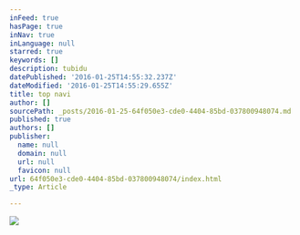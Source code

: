 ```yaml
---
inFeed: true
hasPage: true
inNav: true
inLanguage: null
starred: true
keywords: []
description: tubidu
datePublished: '2016-01-25T14:55:32.237Z'
dateModified: '2016-01-25T14:55:29.655Z'
title: top navi
author: []
sourcePath: _posts/2016-01-25-64f050e3-cde0-4404-85bd-037800948074.md
published: true
authors: []
publisher:
  name: null
  domain: null
  url: null
  favicon: null
url: 64f050e3-cde0-4404-85bd-037800948074/index.html
_type: Article

---
```

![](https://the-grid-user-content.s3-us-west-2.amazonaws.com/bcfd154c-808a-4883-b6e7-58a4a18745a8.jpg)